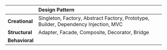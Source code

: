 ||Design Pattern|
| :---------------- | :--------|
| **Creational**       |Singleton, Factory, Abstract Factory, Prototype, Builder, Dependency Injection, MVC|
| **Structural**    |Adapter, Facade, Composite, Decorator, Bridge|
| **Behavioral**      ||

